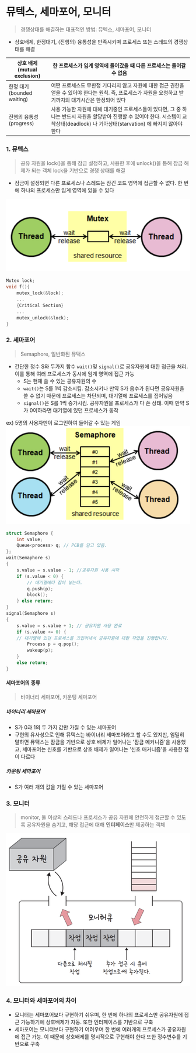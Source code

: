 # 뮤텍스, 세마포어, 모니터

> 경쟁상태를 해결하는 대표적인 방법: 뮤텍스, 세마포어, 모니터

- 상호배제, 한정대기, (진행의) 융통성을 만족시키며 프로세스 또는 스레드의 경쟁상태를 해결

| 상호 배제(mutual exclusion) | 한 프로세스가 임계 영역에 들어갔을 때 다른 프로세스는 들어갈 수 없음                                                                                                                       |
| --------------------------- | ------------------------------------------------------------------------------------------------------------------------------------------------------------------------------------------ |
| 한정 대기(bounded waiting)  | 어떤 프로세스도 무한정 기다리지 않고 자원에 대한 접근 권한을 얻을 수 있어야 한다는 원칙. 즉, 프로세스가 자원을 요청하고 받기까지의 대기시간은 한정되어 있다                                |
| 진행의 융통성(progress)     | 사용 가능한 자원에 대해 대기중인 프로세스들이 있다면, 그 중 하나는 반드시 자원을 할당받아 진행할 수 있어야 한다. 시스템이 교착상태(deadlock) 나 기아상태(starvation) 에 빠지지 않아야 한다 |

### 1. 뮤텍스

> 공유 자원을 lock()을 통해 잠금 설정하고, 사용한 후에 unlock()을 통해 잠금 해제가 되는 객체 lock을 기반으로 경쟁 상태를 해결

- 잠금이 설정되면 다른 프로세스나 스레드는 잠긴 코드 영역에 접근할 수 없다. 한 번에 하나의 프로세스만 임계 영역에 있을 수 있다

![Alt text](image.png)

```cpp
Mutex lock;
void f(){
    mutex_lock(&lock);
    ...
    {Critical Section}
    ...
    mutex_unlock(&lock);
}
```

### 2. 세마포어

> Semaphore, 일반화된 뮤택스

- 간단한 정수 S와 두가지 함수 `wait()`및 `signal()`로 공유자원에 대한 접근을 처리. 이를 통해 여러 프로세스가 동시에 임계 영역에 접근 가능
  - S는 현재 쓸 수 있는 공유자원의 수
  - `wait()`는 S를 1씩 감소시킴. 감소시키나 만약 S가 음수가 된다면 공유자원을 쓸 수 없기 때문에 프로세스는 차단되며, 대기열에 프로세스를 집어넣음
  - `signal()`은 S를 1씩 증가시킴. 공유자원을 프로세스가 다 쓴 상태. 이때 만약 S가 0이하라면 대기열에 있던 프로세스가 동작

ex) 5명의 사용자만이 로그인하여 들어갈 수 있는 게임
![Alt text](image-1.png)

```cpp
struct Semaphore {
    int value;
    Queue<process> q; // PCB를 담고 있음.
};
wait(Semaphore s)
{
    s.value = s.value - 1; //공유자원 사용 시작
    if (s.value < 0) {
        // 대기열에다 집어 넣는다.
        q.push(p);
        block();
    } else return;
}
signal(Semaphore s)
{
    s.value = s.value + 1; // 공유자원 사용 완료
    if (s.value <= 0) {
    // 대기열에 있던 프로세스를 끄집어내서 공유자원에 대한 작업을 진행합니다.
        Process p = q.pop();
        wakeup(p);
    }
    else return;
}
```

#### 세마포어의 종류

> 바이너리 세마포어, 카운팅 세마포어

##### 바이너리 세마포어

- S가 0과 1의 두 가지 값만 가질 수 있는 세마포어
- 구현의 유사성으로 인해 뮤택스는 바이너리 세마포어라고 할 수도 있지만, 엄밀히 말하면 뮤택스는 잠금을 기반으로 상호 배제가 일어나는 '잠금 메커니즘'을 사용했고, 세마포어는 신호를 기반으로 상호 배제가 일어나는 '신호 매커니즘'을 사용한 점이 다르다

##### 카운팅 세마포어

- S가 여러 개의 값을 가질 수 있는 세마포어

### 3. 모니터

> monitor, 둘 이상의 스레드나 프로세스가 공유 자원에 안전하게 접근할 수 있도록 공유자원을 숨기고, 해당 접근에 대해 **인터페이스**만 제공하는 객체

![Alt text](image-2.png)

### 4. 모니터와 세마포어의 차이

- 모니터는 세마포어보다 구현하기 쉬우며, 한 번에 하나의 프로세스만 공유자원에 접근 가능하기에 상호배제가 자동. 또한 인터페이스를 기반으로 구축
- 세마포어는 모니터보다 구현하기 어려우며 한 번에 여러개의 프로세스가 공유자원에 접근 가능. 이 때문에 상호배제를 명시적으로 구현해야 한다 또한 정수변수를 기반으로 구축
